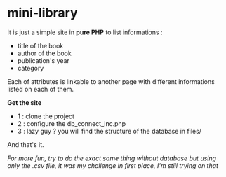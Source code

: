 # mini-library
It is just a simple site in **pure PHP** to list informations :
* title of the book
* author of the book
* publication's year
* category

Each of attributes is linkable to another page with different informations listed on each of them.

**Get the site**
* 1 : clone the project 
* 2 : configure the db_connect_inc.php
* 3 : lazy guy ? you will find the structure of the database in files/

And that's it.

*For more fun, try to do the exact same thing without database but using only the .csv file, it was my challenge in first place, I'm still trying on that*
